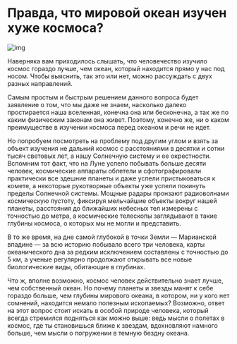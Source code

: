 # Правда, что мировой океан изучен хуже космоса?

![img](https://mydiscoveries.ru/wp-content/uploads/2015/07/B09B0AC6-C526-4C05-AA92-5B7120E9BC53.jpg)

Наверняка вам приходилось слышать, что человечество изучило космос гораздо лучше, чем океан, который находится прямо у нас под носом. Чтобы выяснить, так это или нет, можно рассуждать с двух разных направлений.

Самым простым и быстрым решением данного вопроса будет заявление о том, что мы даже не знаем, насколько далеко простирается наша вселенная, конечна она или бесконечна, а так же по каким физическим законам она живет. Поэтому, конечно же, ни о каком преимуществе в изучении космоса перед океаном и речи не идет.

Но попробуем посмотреть на проблему под другим углом и взять за объект изучения не дальний космос с расстояниями в десятки и сотни тысяч световых лет, а нашу Солнечную систему и ее окрестности. Вспомним тот факт, что на Луне успело побывать больше десяти человек, космические аппараты облетели и сфотографировали практически все здешние планеты и даже успели пристыковаться к комете, а некоторые рукотворные объекты уже успели покинуть пределы Солнечной системы. Мощные радары пронзают радиоволнами космическую пустоту, фиксируя мельчайшие объекты вокруг нашей планеты, расстояния до ближайших небесных тел измерены с точностью до метра, а космические телескопы заглядывают в такие глубины космоса, о которых мы не могли и представить.


 
В то же время, на дне самой глубокой в точки Земли — Марианской впадине — за всю историю побывало всего три человека, карты океанического дна за редким исключением составлены с точностью до 5 км, а ученые регулярно продолжают открывать все новые биологические виды, обитающие в глубинах.

Что ж, вполне возможно, космос человек действительно знает лучше, чем собственный океан. Но почему планеты и звезды манят к себе гораздо больше, чем глубины мирового океана, в котором, ни у кого нет сомнений, находится немало полезным ископаемых? Возможно, ответ на этот вопрос стоит искать в особой природе человека, который всегда стремился подняться как можно выше: ведь мысли о полетах в космос, где ты становишься ближе к звездам, вдохновляют намного больше, чем мысли о погружении в темную бездну океана.